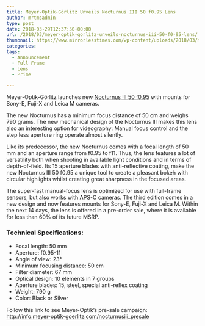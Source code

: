 ```yaml
---
title: Meyer-Optik-Görlitz Unveils Nocturnus III 50 f0.95 Lens
author: mrtmsadmin
type: post
date: 2018-03-29T12:37:50+00:00
url: /2018/03/meyer-optik-gorlitz-unveils-nocturnus-iii-50-f0-95-lens/
thumbnail: https://www.mirrorlesstimes.com/wp-content/uploads/2018/03/meyer-optik-gorlitz-launches-nocturnus-iii-50-f0-95-lens-1.jpg
categories:
tags:
  - Announcement
  - Full Frame
  - Lens
  - Prime

---
```

Meyer-Optik-Görlitz launches new <a href="https://www.dailycameranews.com/tag/nocturnus-iii-50mm-f0-95/" target="_blank" rel="noopener">Nocturnus III 50 f0.95</a> with mounts for Sony-E, Fuji-X and Leica M cameras.

The new Nocturnus has a minimum focus distance of 50 cm and weighs 790 grams. The new mechanical design of the Nocturnus III makes this lens also an interesting option for videography: Manual focus control and the step less aperture ring operate almost silently.

Like its predecessor, the new Nocturnus comes with a focal length of 50 mm and an aperture range from f0.95 to f11. Thus, the lens features a lot of versatility both when shooting in available light conditions and in terms of depth-of-field. Its 15 aperture blades with anti-reflective coating, make the new Nocturnus III 50 f0.95 a unique tool to create a pleasant bokeh with circular highlights whilst creating great sharpness in the focused areas. <!--more-->

The super-fast manual-focus lens is optimized for use with full-frame sensors, but also works with APS-C cameras. The third edition comes in a new design and now features mounts for Sony-E, Fuji-X and Leica M. Within the next 14 days, the lens is offered in a pre-order sale, where it is available for less than 60% of its future MSRP.

### **Technical Specifications:**

  * Focal length: 50 mm
  * Aperture: f0.95-11
  * Angle of view: 23°
  * Minimum focusing distance: 50 cm
  * Filter diameter: 67 mm
  * Optical design: 10 elements in 7 groups
  * Aperture blades: 15, steel, special anti-reflex coating
  * Weight: 790 g
  * Color: Black or Silver

Follow this link to see Meyer-Optik’s pre-sale campaign:  
<a href="http://info.meyer-optik-goerlitz.com/nocturnusiii_presale" target="_blank" rel="noopener follow external noreferrer" data-saferedirecturl="https://www.google.com/url?hl=en&q=http://info.meyer-optik-goerlitz.com/nocturnusiii_presale&source=gmail&ust=1522340237858000&usg=AFQjCNFaWXLkDUp2B5FaznOudHi-zeN4QA" data-wpel-link="external">http://info.meyer-optik-<wbr />goerlitz.com/nocturnusiii_<wbr />presale</a>